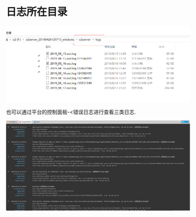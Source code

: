 # 日志所在目录



![](../../.gitbook/assets/image%20%28105%29.png)

也可以通过平台的控制面板-&lt;错误日志进行查看三类日志.

![](../../.gitbook/assets/image%20%28128%29.png)

